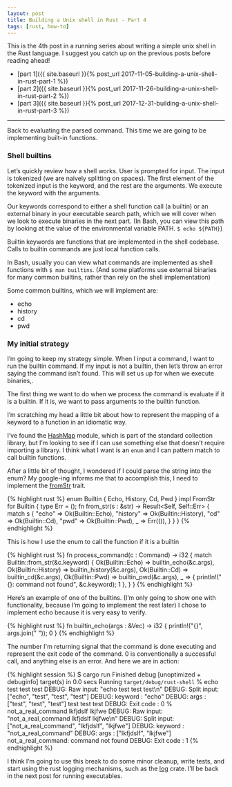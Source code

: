 ```yaml
---
layout: post
title: Building a Unix shell in Rust - Part 4
tags: [rust, how-to]
---
```

This is the 4th post in a running series about writing a simple unix shell in the Rust language. 
I suggest you catch up on the previous posts before reading ahead! 

* [part 1]({{ site.baseurl }}{% post_url 2017-11-05-building-a-unix-shell-in-rust-part-1 %})
* [part 2]({{ site.baseurl }}{% post_url 2017-11-26-building-a-unix-shell-in-rust-part-2 %})
* [part 3]({{ site.baseurl }}{% post_url 2017-12-31-building-a-unix-shell-in-rust-part-3 %})

---
Back to evaluating the parsed command. This time we are going to be implementing built-in functions.

### Shell builtins
Let’s quickly review how a shell works.
User is prompted for input. The input is tokenized (we are naively splitting on spaces). The first element of the tokenized input is the keyword, and the rest are the arguments. We execute the keyword with the arguments.

Our keywords correspond to either a shell function call (a builtin) or an external binary in your executable search path, which we will cover when we look to execute binaries in the next part. (In Bash, you can view this path by looking at the value of the environmental variable PATH. `$ echo ${PATH}`)

Builtin keywords are functions that are implemented in the shell codebase. Calls to builtin commands are just local function calls. 

In Bash, usually you can view what commands are implemented as shell functions with `$ man builtins`. (And some platforms use external binaries for many common builtins, rather than rely on the shell implementation)

Some common builtins, which we will implement are:
* echo
* history
* cd
* pwd

### My initial strategy
I’m going to keep my strategy simple. When I input a command, I want to run the builtin command. If my input is not a builtin, then let’s throw an error saying the command isn’t found. This will set us up for when we execute binaries,.

The first thing we want to do when we process the command is evaluate if it is a builtin. If it is, we want to pass arguments to the builtin function. 

I’m scratching my head a little bit about how to represent the mapping of a keyword to a function in an idiomatic way.

I’ve found the [HashMap](https://doc.rust-lang.org/std/collections/struct.HashMap.html) module, which is part of the standard collection library, but I’m looking to see if I can use something else that doesn’t require importing a library. I think what I want is an `enum` and I can pattern match to call builtin functions.

After a little bit of thought, I wondered if I could parse the string into the enum? My google-ing informs me that to accomplish this, I need to implement the [fromStr](https://doc.rust-lang.org/std/str/trait.FromStr.html) trait. 

{% highlight rust %}
enum Builtin {
  Echo,
  History,
  Cd,
  Pwd
}
impl FromStr for Builtin {
  type Err = ();
  fn from_str(s : &str) -> Result<Self, Self::Err> {
    match s {
      "echo" => Ok(Builtin::Echo),
      "history" => Ok(Builtin::History),
      "cd" => Ok(Builtin::Cd),
      "pwd" => Ok(Builtin::Pwd),
      _ => Err(()),
    }
  }
}
{% endhighlight %}

This is how I use the enum to call the function if it is a builtin

{% highlight rust %}
fn process_command(c : Command) -> i32 {
  match Builtin::from_str(&c.keyword) {
    Ok(Builtin::Echo) => builtin_echo(&c.args),
    Ok(Builtin::History) => builtin_history(&c.args),
    Ok(Builtin::Cd) => builtin_cd(&c.args),
    Ok(Builtin::Pwd) => builtin_pwd(&c.args),
    _ => {
        println!("{}: command not found", &c.keyword);
        1
    },
  }
}
{% endhighlight %}

Here’s an example of one of the builtins. (I’m only going to show one with functionality, because I’m going to implement the rest later)
I chose to implement echo because it is very easy to verify. 

{% highlight rust %}
fn builtin_echo(args : &Vec<String>) -> i32 {
  println!("{}", args.join(" "));
  0
}
{% endhighlight %}

The number I'm returning signal that the command is done executing and represent the exit code of the command. 0 is conventionally a successful call, and anything else is an error. 
And here we are in action:

{% highlight session %}
$ cargo run
    Finished debug [unoptimized + debuginfo] target(s) in 0.0 secs
     Running `target/debug/rust-shell`
% echo test test test
DEBUG: Raw input: "echo test test test\n"
DEBUG: Split input: ["echo", "test", "test", "test"]
DEBUG: keyword : "echo"
DEBUG: args : ["test", "test", "test"]
test test test
DEBUG: Exit code : 0
% not_a_real_command lkfjdslf lkjfwe
DEBUG: Raw input: "not_a_real_command lkfjdslf lkjfwe\n"
DEBUG: Split input: ["not_a_real_command", "lkfjdslf", "lkjfwe"]
DEBUG: keyword : "not_a_real_command"
DEBUG: args : ["lkfjdslf", "lkjfwe"]
not_a_real_command: command not found
DEBUG: Exit code : 1
{% endhighlight %}

I think I’m going to use this break to do some minor cleanup, write tests, and start using the rust logging mechanisms, such as the [log](https://github.com/rust-lang-nursery/log) crate. I’ll be back in the next post for running executables.

